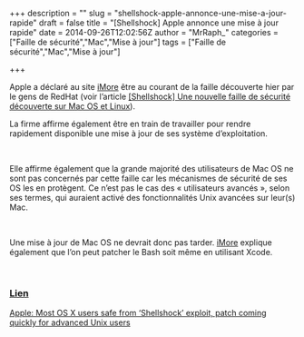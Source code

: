 +++
description = ""
slug = "shellshock-apple-annonce-une-mise-a-jour-rapide"
draft = false
title = "[Shellshock] Apple annonce une mise à jour rapide"
date = 2014-09-26T12:02:56Z
author = "MrRaph_"
categories = ["Faille de sécurité","Mac","Mise à jour"]
tags = ["Faille de sécurité","Mac","Mise à jour"]

+++


Apple a déclaré au site [iMore](http://www.imore.com) être au courant de la faille découverte hier par le gens de RedHat (voir l’article [[Shellshock] Une nouvelle faille de sécurité découverte sur Mac OS et Linux](https://techan.fr/shellshock-une-nouvelle-faille-de-securite-decouverte-sur-mac-os-et-linux/ "[Shellshock] Une nouvelle faille de sécurité découverte sur Mac OS et Linux")).  
  
 La firme affirme également être en train de travailler pour rendre rapidement disponible une mise à jour de ses système d’exploitation.

 

Elle affirme également que la grande majorité des utilisateurs de Mac OS ne sont pas concernés par cette faille car les mécanismes de sécurité de ses OS les en protègent. Ce n’est pas le cas des « utilisateurs avancés », selon ses termes, qui auraient activé des fonctionnalités Unix avancées sur leur(s) Mac.

 

Une mise à jour de Mac OS ne devrait donc pas tarder. [iMore](http://www.imore.com) explique également que l’on peut patcher le Bash soit même en utilisant Xcode.

 

### <span style="text-decoration: underline;">Lien</span>

[Apple: Most OS X users safe from ‘Shellshock’ exploit, patch coming quickly for advanced Unix users](http://www.imore.com/apple-working-quickly-protect-os-x-against-shellshock-exploit)


